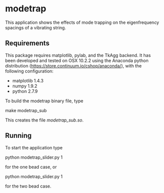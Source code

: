 # modetrap
This application shows the effects of mode trapping on the eigenfrequency spacings of a vibrating string.

## Requirements

This package requires matplotlib, pylab, and the TkAgg backend. It has been developed and tested on OSX 10.2.2 using the Anaconda python distribution (https://store.continuum.io/cshop/anaconda/), with the following configuration:
- matplotlib 1.4.3
- numpy 1.9.2
- python 2.7.9

To build the modetrap binary file, type

make modetrap_sub

This creates the file *modetrap_sub.so*. 

## Running

To start the application type 

python modetrap_slider.py 1

for the one bead case, or 

python modetrap_slider.py 1

for the two bead case.
